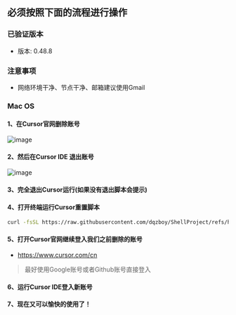 ## 必须按照下面的流程进行操作

### 已验证版本
- 版本: 0.48.8

### 注意事项
- 网络环境干净、节点干净、邮箱建议使用Gmail

### Mac OS
#### 1、在Cursor官网删除账号
![image](https://github.com/user-attachments/assets/be71e0af-9f3b-4700-b873-7394fa2a25d7)


#### 2、然后在Cursor IDE 退出账号
![image](https://github.com/user-attachments/assets/812fd1e9-98d1-46ba-b3f9-6b4f2a40ce10)

#### 3、完全退出Cursor运行(如果没有退出脚本会提示)

#### 4、打开终端运行Cursor重置脚本

```bash
curl -fsSL https://raw.githubusercontent.com/dqzboy/ShellProject/refs/heads/main/Cursor_Reset/Cursor_Reset_Mac.sh | bash
```

#### 5、打开Cursor官网继续登入我们之前删除的账号
- https://www.cursor.com/cn
> 最好使用Google账号或者Github账号直接登入

#### 6、运行Cursor IDE登入新账号

#### 7、现在又可以愉快的使用了！

